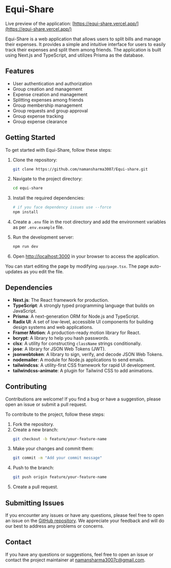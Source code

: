 # Equi-Share

Live preview of the application: [https://equi-share.vercel.app/](https://equi-share.vercel.app/)

Equi-Share is a web application that allows users to split bills and manage their expenses. It provides a simple and intuitive interface for users to easily track their expenses and split them among friends. The application is built using Next.js and TypeScript, and utilizes Prisma as the database.

## Features

- User authentication and authorization
- Group creation and management
- Expense creation and management
- Splitting expenses among friends
- Group membership management
- Group requests and group approval
- Group expense tracking
- Group expense clearance

## Getting Started

To get started with Equi-Share, follow these steps:

1. Clone the repository:

    ```bash
    git clone https://github.com/namansharma3007/Equi-share.git
    ```

2. Navigate to the project directory:

    ```bash
    cd equi-share
    ```

3. Install the required dependencies:

    ```bash
    # if you face dependency issues use --force
    npm install
    ```

4. Create a `.env` file in the root directory and add the environment variables as per `.env.example` file.

5. Run the development server:

    ```bash
    npm run dev
    ```

6. Open [http://localhost:3000](http://localhost:3000) in your browser to access the application.

You can start editing the page by modifying `app/page.tsx`. The page auto-updates as you edit the file.

## Dependencies

- **Next.js**: The React framework for production.
- **TypeScript**: A strongly typed programming language that builds on JavaScript.
- **Prisma**: A next-generation ORM for Node.js and TypeScript.
- **Radix UI**: A set of low-level, accessible UI components for building design systems and web applications.
- **Framer Motion**: A production-ready motion library for React.
- **bcrypt**: A library to help you hash passwords.
- **clsx**: A utility for constructing `className` strings conditionally.
- **jose**: A library for JSON Web Tokens (JWT).
- **jsonwebtoken**: A library to sign, verify, and decode JSON Web Tokens.
- **nodemailer**: A module for Node.js applications to send emails.
- **tailwindcss**: A utility-first CSS framework for rapid UI development.
- **tailwindcss-animate**: A plugin for Tailwind CSS to add animations.

## Contributing

Contributions are welcome! If you find a bug or have a suggestion, please open an issue or submit a pull request.

To contribute to the project, follow these steps:

1. Fork the repository.
2. Create a new branch:
    ```sh
    git checkout -b feature/your-feature-name
    ```
3. Make your changes and commit them:
    ```sh
    git commit -m "Add your commit message"
    ```
4. Push to the branch:
    ```sh
    git push origin feature/your-feature-name
    ```
5. Create a pull request.

## Submitting Issues

If you encounter any issues or have any questions, please feel free to open an issue on the [GitHub repository](https://github.com/namansharma3007/Equi-share/issues). We appreciate your feedback and will do our best to address any problems or concerns.


## Contact

If you have any questions or suggestions, feel free to open an issue or contact the project maintainer at [namansharma3007c@gmail.com](mailto:namansharma3007c@gmail.com).

